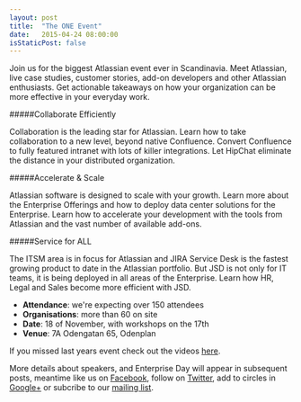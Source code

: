 ```yaml
---
layout: post
title:  "The ONE Event"
date:   2015-04-24 08:00:00
isStaticPost: false
---
```

Join us for the biggest Atlassian event ever in Scandinavia. Meet Atlassian, live case studies, customer stories, add-on developers and other Atlassian enthusiasts. Get actionable takeaways on how your organization can be more effective in your everyday work.


#####Collaborate Efficiently

Collaboration is the leading star for Atlassian. Learn how to take collaboration to a new level, beyond native Confluence. Convert Confluence to fully featured intranet with lots of killer integrations. Let HipChat eliminate the distance in your distributed organization.

#####Accelerate & Scale

Atlassian software is designed to scale with your growth. Learn more about the Enterprise Offerings and how to deploy data center solutions for the Enterprise. Learn how to accelerate your development with the tools from Atlassian and the vast number of available add-ons.

#####Service for ALL

The ITSM area is in focus for Atlassian and JIRA Service Desk is the fastest growing product to date in the Atlassian portfolio. But JSD is not only for IT teams, it is being deployed in all areas of the Enterprise. Learn how HR, Legal and Sales become more efficient with JSD.

* **Attendance**: we're expecting over 150 attendees
* **Organisations**: more than 60 on site
* **Date**: 18 of November, with workshops on the 17th
* **Venue**: 7A Odengatan 65, Odenplan

If you missed last years event check out the videos [here](https://riada.se/en/company/events/archive/enterpriseday14).

More details about speakers, and Enterprise Day will appear in subsequent posts, meantime like us on [Facebook](https://facebook.com/riadaab), follow on [Twitter](https://twitter.com/intent/user?screen_name=RiadaAB), add to circles in [Google+](https://plus.google.com/105371686789406724724/videos) or subcribe to our [mailing list](http://riada.us6.list-manage.com/subscribe/post?u=7762827402af6249fde29d972&id=9627101d77).
